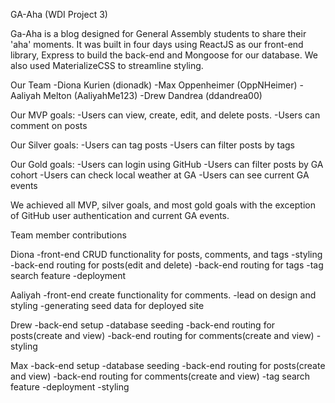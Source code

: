 GA-Aha (WDI Project 3)

Ga-Aha is a blog designed for General Assembly students to share their 'aha' moments. It was built in four days using ReactJS as our front-end library, Express to build the back-end and Mongoose for our database. We also used MaterializeCSS to streamline styling.

Our Team
-Diona Kurien (dionadk)
-Max Oppenheimer (OppNHeimer)
-Aaliyah Melton (AaliyahMe123)
-Drew Dandrea (ddandrea00)

Our MVP goals:
-Users can view, create, edit, and delete posts.
-Users can comment on posts

Our Silver goals:
-Users can tag posts
-Users can filter posts by tags

Our Gold goals:
-Users can login using GitHub
-Users can filter posts by GA cohort
-Users can check local weather at GA
-Users can see current GA events

We achieved all MVP, silver goals, and most gold goals with the exception of GitHub user authentication and current GA events.

Team member contributions

Diona
  -front-end CRUD functionality for posts, comments, and tags
  -styling
  -back-end routing for posts(edit and delete) 
  -back-end routing for tags
  -tag search feature
  -deployment

Aaliyah
  -front-end create functionality for comments.
  -lead on design and styling
  -generating seed data for deployed site

Drew
  -back-end setup
  -database seeding 
  -back-end routing for posts(create and view)
  -back-end routing for comments(create and view)
  -styling

Max
  -back-end setup
  -database seeding
  -back-end routing for posts(create and view)
  -back-end routing for comments(create and view)
  -tag search feature
  -deployment
  -styling
  
